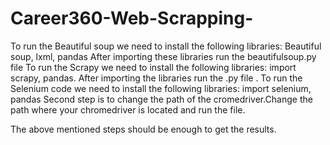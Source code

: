 # Career360-Web-Scrapping-
To run the Beautiful soup we need to install the following libraries:
Beautiful soup, lxml, pandas
After importing these libraries  run the beautifulsoup.py file 
To run the Scrapy we need to install the following libraries:
import scrapy, pandas.
After importing the libraries run the .py file .
To run the Selenium code we need to install the following libraries:
import  selenium, pandas
Second step is to change the path of the cromedriver.Change the path where your chromedriver is located and run the file.

The above mentioned steps should be enough to get the results.
